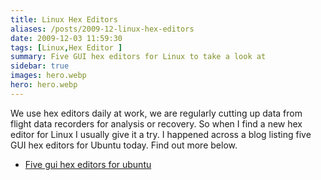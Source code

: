 ```yaml
---
title: Linux Hex Editors
aliases: /posts/2009-12-linux-hex-editors
date: 2009-12-03 11:59:30
tags: [Linux,Hex Editor ]
summary: Five GUI hex editors for Linux to take a look at
sidebar: true
images: hero.webp
hero: hero.webp
---
```


We use hex editors daily at work, we are regularly cutting up data from flight
data recorders for analysis or recovery. So when I find a new hex editor for
Linux I usually give it a try. I happened across a blog listing five GUI hex
editors for Ubuntu today. Find out more below.

  * [Five gui hex editors for ubuntu](http://unixlab.blogspot.com/2009/08/five-gui-hex-editors-for-ubuntu.html)
